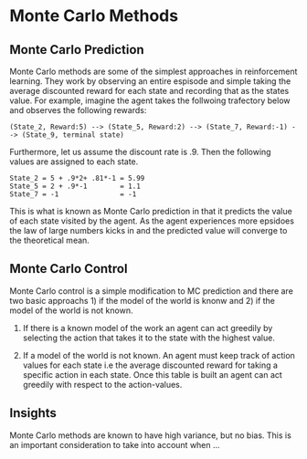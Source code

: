 # Monte Carlo Methods 

## Monte Carlo Prediction

Monte Carlo methods are some of the simplest approaches in reinforcement learning. They work by observing an entire espisode and simple taking the average discounted reward for each state and recording that as the states value. For example, imagine the agent takes the follwoing trafectory below and observes the following rewards:

    (State_2, Reward:5) --> (State_5, Reward:2) --> (State_7, Reward:-1) --> (State_9, terminal state)

Furthermore, let us assume the discount rate is .9. Then the following values are assigned to each state.

    State_2 = 5 + .9*2+ .81*-1 = 5.99
    State_5 = 2 + .9*-1        = 1.1
    State_7 = -1               = -1

This is what is known as Monte Carlo prediction in that it predicts the value of each state visited by the agent. As the agent experiences more epsidoes the law of large numbers kicks in and the predicted value will converge to the theoretical mean. 

## Monte Carlo Control

Monte Carlo control is a simple modification to MC prediction and there are two basic approachs 1) if the model of the world is knonw and 2) if the model of the world is not known.

1. If there is a known model of the work an agent can act greedily by selecting the action that takes it to the state with the highest value.

2. If a model of the world is not known. An agent must keep track of action values for each state i.e the average discounted reward for taking a specific action in each state. Once this table is built an agent can act greedily with respect to the action-values.


## Insights

Monte Carlo methods are known to have high variance, but no bias. This is an important consideration to take into account when ...

